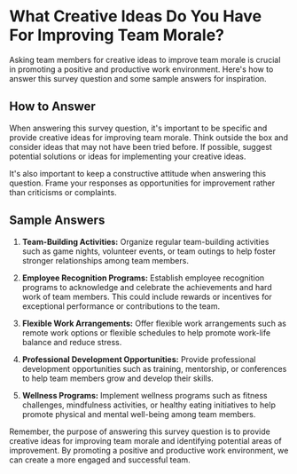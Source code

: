 What Creative Ideas Do You Have For Improving Team Morale?
=================================================================================

Asking team members for creative ideas to improve team morale is crucial in promoting a positive and productive work environment. Here's how to answer this survey question and some sample answers for inspiration.

How to Answer
-------------

When answering this survey question, it's important to be specific and provide creative ideas for improving team morale. Think outside the box and consider ideas that may not have been tried before. If possible, suggest potential solutions or ideas for implementing your creative ideas.

It's also important to keep a constructive attitude when answering this question. Frame your responses as opportunities for improvement rather than criticisms or complaints.

Sample Answers
--------------

1. **Team-Building Activities:** Organize regular team-building activities such as game nights, volunteer events, or team outings to help foster stronger relationships among team members.

2. **Employee Recognition Programs:** Establish employee recognition programs to acknowledge and celebrate the achievements and hard work of team members. This could include rewards or incentives for exceptional performance or contributions to the team.

3. **Flexible Work Arrangements:** Offer flexible work arrangements such as remote work options or flexible schedules to help promote work-life balance and reduce stress.

4. **Professional Development Opportunities:** Provide professional development opportunities such as training, mentorship, or conferences to help team members grow and develop their skills.

5. **Wellness Programs:** Implement wellness programs such as fitness challenges, mindfulness activities, or healthy eating initiatives to help promote physical and mental well-being among team members.

Remember, the purpose of answering this survey question is to provide creative ideas for improving team morale and identifying potential areas of improvement. By promoting a positive and productive work environment, we can create a more engaged and successful team.
